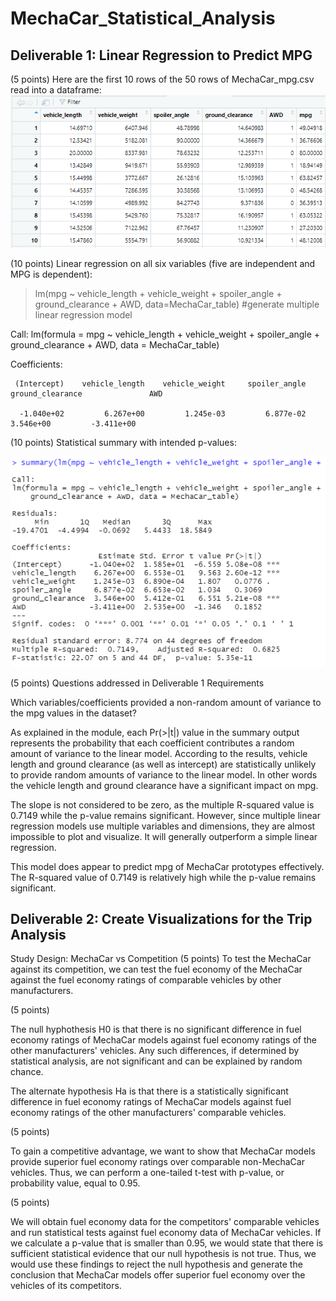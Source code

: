 # MechaCar_Statistical_Analysis
## Deliverable 1: Linear Regression to Predict MPG

(5 points) Here are the first 10 rows of the 50 rows of MechaCar_mpg.csv read into a dataframe:
![First 10 rows of CSV file](MechaCar_mpg_data_frame_first_10_rows.png)

(10 points) Linear regression on all six variables (five are independent and MPG is dependent):
> lm(mpg ~ vehicle_length + vehicle_weight + spoiler_angle + ground_clearance + AWD, data=MechaCar_table) #generate multiple linear regression model

Call:
lm(formula = mpg ~ vehicle_length + vehicle_weight + spoiler_angle + ground_clearance + AWD, data = MechaCar_table)

Coefficients:
     
     (Intercept)    vehicle_length    vehicle_weight     spoiler_angle  ground_clearance               AWD
      
      -1.040e+02         6.267e+00         1.245e-03         6.877e-02         3.546e+00         -3.411e+00

(10 points) Statistical summary with intended p-values:

![Summary_statistics](Summary_statistics.png)


(5 points) Questions addressed in Deliverable 1 Requirements</p>
Which variables/coefficients provided a non-random amount of variance to the mpg values in the dataset?

As explained in the module, each Pr(>|t|) value in the summary output represents the probability that each coefficient contributes a random amount of variance to the linear model. According to the results, vehicle length and ground clearance (as well as intercept) are statistically unlikely to provide random amounts of variance to the linear model. In other words the vehicle length and ground clearance have a significant impact on mpg. 

The slope is not considered to be zero, as the multiple R-squared value is 0.7149 while the p-value remains significant. However, since multiple linear regression models use multiple variables and dimensions, they are almost impossible to plot and visualize. It will generally outperform a simple linear regression.

This model does appear to predict mpg of MechaCar prototypes effectively. The R-squared value of 0.7149 is relatively high while the p-value remains significant.

## Deliverable 2: Create Visualizations for the Trip Analysis

Study Design: MechaCar vs Competition
(5 points) To test the MechaCar against its competition, we can test the fuel economy of the MechaCar against the fuel economy ratings of comparable vehicles by other manufacturers.

(5 points)

The null hyphothesis H0 is that there is no significant difference in fuel economy ratings of MechaCar models against fuel economy ratings of the other manufacturers' vehicles. Any such differences, if determined by statistical analysis, are not significant and can be explained by random chance.

The alternate hypothesis Ha is that there is a statistically significant difference in fuel economy ratings of MechaCar models against fuel economy ratings of the other manufacturers' comparable vehicles.

(5 points)

To gain a competitive advantage, we want to show that MechaCar models provide superior fuel economy ratings over comparable non-MechaCar vehicles. Thus, we can perform a one-tailed t-test with p-value, or probability value, equal to 0.95.

(5 points)

We will obtain fuel economy data for the competitors' comparable vehicles and run statistical tests against fuel economy data of MechaCar vehicles. If we calculate a p-value that is smaller than 0.95, we would state that there is sufficient statistical evidence that our null hypothesis is not true. Thus, we would use these findings to reject the null hypothesis and generate the conclusion that MechaCar models offer superior fuel economy over the vehicles of its competitors.
